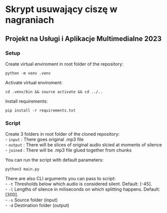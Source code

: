 # Skrypt usuwający ciszę w nagraniach
## Projekt na Usługi i Aplikacje Multimedialne 2023


### Setup 

Create virtual enviroment in root folder of the repository:
```
python -m venv .venv
```
Activate virtual enviroment:
```
cd .venv/bin && source activate && cd ../..
```
Install requirements:
```
pip install -r requirements.txt
```

### Script

Create 3 folders in root folder of the cloned repository: <br>
    - `input` : There goes original .mp3 file <br>
    - `output` : There will be slices of original audio slcied at moments of silence <br>
    - `joined` : There will be .mp3 file glued together from chunks <br>

You can run the script with default parameters:
```
python3 main.py
```

There are also CLI arguments you can pass to script: <br>
    - `-t` Thresholds below which audio is considered silent. Default: [-45]. <br>
    - `-l` Lengths of silence in miliseconds on which splitting happens. Default: [300]. <br>
    - `-s` Source folder (input) <br>
    - `-d` Destination folder (output)
